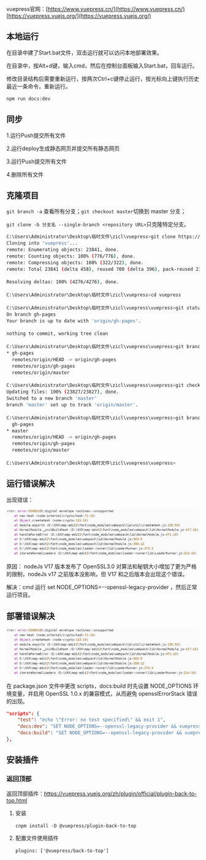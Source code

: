  vuepress官网：[https://www.vuepress.cn/](https://www.vuepress.cn/) [https://vuepress.vuejs.org/](https://vuepress.vuejs.org/)

## 本地运行

在目录中建了Start.bat文件，双击运行就可以访问本地部署效果。

在目录中，按Alt+d键，输入cmd，然后在控制台面板输入Start.bat，回车运行。

修改目录结构后需要重新运行，按两次Ctrl+c键停止运行，按光标向上键执行历史最近一条命令，重新运行。

```bash
npm run docs:dev
```

## 同步

1.运行Push提交所有文件

2.运行deploy生成静态网页并提交所有静态网页

3.运行Push提交所有文件

4.删除所有文件

## 克隆项目

`git branch -a` 查看所有分支；`git checkout master`切换到 master 分支；

`git clone -b 分支名 --single-branch <repository URL>`只克隆特定分支。

```bash
C:\Users\Administrator\Desktop\临时文件\zicl\vuepress>git clone https://github.com/zichenlbl/vuepress.git
Cloning into 'vuepress'...
remote: Enumerating objects: 23841, done.
remote: Counting objects: 100% (776/776), done.
remote: Compressing objects: 100% (322/322), done.
remote: Total 23841 (delta 458), reused 700 (delta 396), pack-reused 23065Receiving objects: 100% (23841/23841), 43.01 MiB | 4.29 MiB/s, done.

Resolving deltas: 100% (4276/4276), done.

C:\Users\Administrator\Desktop\临时文件\zicl\vuepress>cd vuepress

C:\Users\Administrator\Desktop\临时文件\zicl\vuepress\vuepress>git status
On branch gh-pages
Your branch is up to date with 'origin/gh-pages'.

nothing to commit, working tree clean

C:\Users\Administrator\Desktop\临时文件\zicl\vuepress\vuepress>git branch -a
* gh-pages
  remotes/origin/HEAD -> origin/gh-pages
  remotes/origin/gh-pages
  remotes/origin/master

C:\Users\Administrator\Desktop\临时文件\zicl\vuepress\vuepress>git checkout master
Updating files: 100% (23827/23827), done.
Switched to a new branch 'master'
branch 'master' set up to track 'origin/master'.

C:\Users\Administrator\Desktop\临时文件\zicl\vuepress\vuepress>git branch -a
  gh-pages
* master
  remotes/origin/HEAD -> origin/gh-pages
  remotes/origin/gh-pages
  remotes/origin/master

C:\Users\Administrator\Desktop\临时文件\zicl\vuepress\vuepress>
```

## 运行错误解决

出现错误：

![image-20240308231022308](README/image-20240308231022308.png)

原因： nodeJs V17 版本发布了 OpenSSL3.0 对算法和秘钥大小增加了更为严格的限制，nodeJs v17 之前版本没影响，但 V17 和之后版本会出现这个错误。 

解决：cmd 运行 set NODE_OPTIONS=--openssl-legacy-provider ，然后正常运行项目。

## 部署错误解决

![image-20240308231022308](README/image-20240308231022308.png)

在 package.json 文件中更改 scripts，docs:build 时先设置 NODE_OPTIONS 环境变量，并启用 OpenSSL 1.0.x 的兼容模式，从而避免 opensslErrorStack 错误的出现。 

```json
"scripts": {
    "test": "echo \"Error: no test specified\" && exit 1",
    "docs:dev": "SET NODE_OPTIONS=--openssl-legacy-provider && vuepress dev docs",
	"docs:build": "SET NODE_OPTIONS=--openssl-legacy-provider && vuepress build docs"
},
```



## 安装插件

### 返回顶部

返回顶部插件：https://vuepress.vuejs.org/zh/plugin/official/plugin-back-to-top.html

1. 安装

   `cnpm install -D @vuepress/plugin-back-to-top`

2. 配置文件使用插件

   `plugins: ['@vuepress/back-to-top']`

